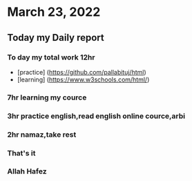 # March 23, 2022
## Today my Daily report
### To day my total work 12hr
* [practice] (https://github.com/pallabituj/html)
* [learning] (https://www.w3schools.com/html/)
### 7hr learning my cource
### 3hr practice english,read english online cource,arbi
### 2hr namaz,take rest
### That's it
### Allah Hafez